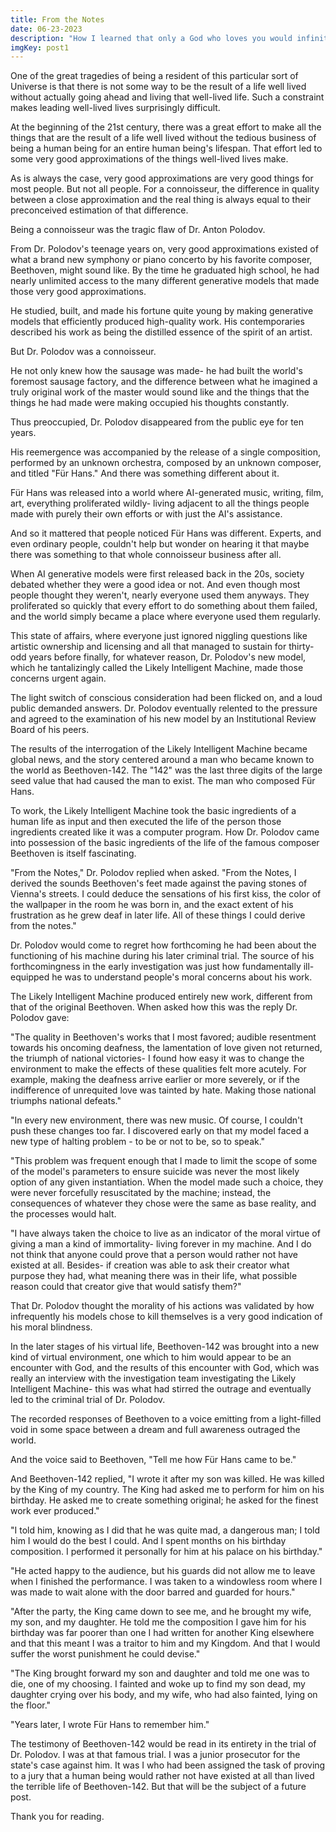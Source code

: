 ```yaml
---
title: From the Notes
date: 06-23-2023
description: "How I learned that only a God who loves you would infinitely torture you."
imgKey: post1
---
```


One of the great tragedies of being a resident of this particular sort of Universe is that there is not some way to be the result of a life well lived without actually going ahead and living that well-lived life. Such a constraint makes leading well-lived lives surprisingly difficult.

At the beginning of the 21st century, there was a great effort to make all the things that are the result of a life well lived without the tedious business of being a human being for an entire human being's lifespan. That effort led to some very good approximations of the things well-lived lives make.

As is always the case, very good approximations are very good things for most people. But not all people. For a connoisseur, the difference in quality between a close approximation and the real thing is always equal to their preconceived estimation of that difference.

Being a connoisseur was the tragic flaw of Dr. Anton Polodov.

From Dr. Polodov's teenage years on, very good approximations existed of what a brand new symphony or piano concerto by his favorite composer, Beethoven, might sound like. By the time he graduated high school, he had nearly unlimited access to the many different generative models that made those very good approximations.

He studied, built, and made his fortune quite young by making generative models that efficiently produced high-quality work. His contemporaries described his work as being the distilled essence of the spirit of an artist.

But Dr. Polodov was a connoisseur.

He not only knew how the sausage was made- he had built the world's foremost sausage factory, and the difference between what he imagined a truly original work of the master would sound like and the things that the things he had made were making occupied his thoughts constantly.

Thus preoccupied, Dr. Polodov disappeared from the public eye for ten years.

His reemergence was accompanied by the release of a single composition, performed by an unknown orchestra, composed by an unknown composer, and titled "Für Hans." And there was something different about it.

Für Hans was released into a world where AI-generated music, writing, film, art, everything proliferated wildly- living adjacent to all the things people made with purely their own efforts or with just the AI's assistance.

And so it mattered that people noticed Für Hans was different. Experts, and even ordinary people, couldn't help but wonder on hearing it that maybe there was something to that whole connoisseur business after all.

When AI generative models were first released back in the 20s, society debated whether they were a good idea or not. And even though most people thought they weren't, nearly everyone used them anyways. They proliferated so quickly that every effort to do something about them failed, and the world simply became a place where everyone used them regularly.

This state of affairs, where everyone just ignored niggling questions like artistic ownership and licensing and all that managed to sustain for thirty-odd years before finally, for whatever reason, Dr. Polodov's new model, which he tantalizingly called the Likely Intelligent Machine, made those concerns urgent again.

The light switch of conscious consideration had been flicked on, and a loud public demanded answers. Dr. Polodov eventually relented to the pressure and agreed to the examination of his new model by an Institutional Review Board of his peers.

The results of the interrogation of the Likely Intelligent Machine became global news, and the story centered around a man who became known to the world as Beethoven-142. The "142" was the last three digits of the large seed value that had caused the man to exist. The man who composed Für Hans.

To work, the Likely Intelligent Machine took the basic ingredients of a human life as input and then executed the life of the person those ingredients created like it was a computer program. How Dr. Polodov came into possession of the basic ingredients of the life of the famous composer Beethoven is itself fascinating.

"From the Notes," Dr. Polodov replied when asked. "From the Notes, I derived the sounds Beethoven's feet made against the paving stones of Vienna's streets. I could deduce the sensations of his first kiss, the color of the wallpaper in the room he was born in, and the exact extent of his frustration as he grew deaf in later life. All of these things I could derive from the notes."

Dr. Polodov would come to regret how forthcoming he had been about the functioning of his machine during his later criminal trial. The source of his forthcomingness in the early investigation was just how fundamentally ill-equipped he was to understand people's moral concerns about his work.

The Likely Intelligent Machine produced entirely new work, different from that of the original Beethoven. When asked how this was the reply Dr. Polodov gave:

"The quality in Beethoven's works that I most favored; audible resentment towards his oncoming deafness, the lamentation of love given not returned, the triumph of national victories- I found how easy it was to change the environment to make the effects of these qualities felt more acutely. For example, making the deafness arrive earlier or more severely, or if the indifference of unrequited love was tainted by hate. Making those national triumphs national defeats."

"In every new environment, there was new music. Of course, I couldn't push these changes too far. I discovered early on that my model faced a new type of halting problem - to be or not to be, so to speak."

"This problem was frequent enough that I made to limit the scope of some of the model's parameters to ensure suicide was never the most likely option of any given instantiation. When the model made such a choice, they were never forcefully resuscitated by the machine; instead, the consequences of whatever they chose were the same as base reality, and the processes would halt.

"I have always taken the choice to live as an indicator of the moral virtue of giving a man a kind of immortality- living forever in my machine. And I do not think that anyone could prove that a person would rather not have existed at all. Besides- if creation was able to ask their creator what purpose they had, what meaning there was in their life, what possible reason could that creator give that would satisfy them?"

That Dr. Polodov thought the morality of his actions was validated by how infrequently his models chose to kill themselves is a very good indication of his moral blindness.

In the later stages of his virtual life, Beethoven-142 was brought into a new kind of virtual environment, one which to him would appear to be an encounter with God, and the results of this encounter with God, which was really an interview with the investigation team investigating the Likely Intelligent Machine- this was what had stirred the outrage and eventually led to the criminal trial of Dr. Polodov.

The recorded responses of Beethoven to a voice emitting from a light-filled void in some space between a dream and full awareness outraged the world.

And the voice said to Beethoven, "Tell me how Für Hans came to be."

And Beethoven-142 replied, "I wrote it after my son was killed. He was killed by the King of my country. The King had asked me to perform for him on his birthday. He asked me to create something original; he asked for the finest work ever produced."

"I told him, knowing as I did that he was quite mad, a dangerous man; I told him I would do the best I could. And I spent months on his birthday composition. I performed it personally for him at his palace on his birthday."

"He acted happy to the audience, but his guards did not allow me to leave when I finished the performance. I was taken to a windowless room where I was made to wait alone with the door barred and guarded for hours."

"After the party, the King came down to see me, and he brought my wife, my son, and my daughter. He told me the composition I gave him for his birthday was far poorer than one I had written for another King elsewhere and that this meant I was a traitor to him and my Kingdom. And that I would suffer the worst punishment he could devise."

"The King brought forward my son and daughter and told me one was to die, one of my choosing. I fainted and woke up to find my son dead, my daughter crying over his body, and my wife, who had also fainted, lying on the floor."

"Years later, I wrote Für Hans to remember him."

The testimony of Beethoven-142 would be read in its entirety in the trial of Dr. Polodov. I was at that famous trial. I was a junior prosecutor for the state's case against him. It was I who had been assigned the task of proving to a jury that a human being would rather not have existed at all than lived the terrible life of Beethoven-142. But that will be the subject of a future post.

Thank you for reading.
